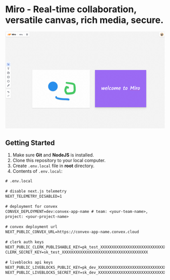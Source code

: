 <a name="readme-top"></a>

# Miro - Real-time collaboration, versatile canvas, rich media, secure.

![Miro Clone - Real-time collaboration, versatile canvas, rich media, secure.](/.github/images/img_main.png "Miro Clone - Real-time collaboration, versatile canvas, rich media, secure.")

## Getting Started

1. Make sure **Git** and **NodeJS** is installed.
2. Clone this repository to your local computer.
3. Create `.env.local` file in **root** directory.
4. Contents of `.env.local`:

```env
# .env.local

# disable next.js telemetry
NEXT_TELEMETRY_DISABLED=1

# deployment for convex
CONVEX_DEPLOYMENT=dev:convex-app-name # team: <your-team-name>, project: <your-project-name>

# convex deployment url
NEXT_PUBLIC_CONVEX_URL=https://convex-app-name.convex.cloud

# clerk auth keys
NEXT_PUBLIC_CLERK_PUBLISHABLE_KEY=pk_test_XXXXXXXXXXXXXXXXXXXXXXXXXXXXXXXXXXXXXXXXXXX
CLERK_SECRET_KEY=sk_test_XXXXXXXXXXXXXXXXXXXXXXXXXXXXXXXXXXXXXX

# liveblocks api keys
NEXT_PUBLIC_LIVEBLOCKS_PUBLIC_KEY=pk_dev_XXXXXXXXXXXXXXXXXXXXXXXXXXXXXXXXXXXXXXXXXXXXXXXXXXXXXXXXXXXXX
NEXT_PUBLIC_LIVEBLOCKS_SECRET_KEY=sk_dev_XXXXXXXXXXXXXXXXXXXXXXXXXXXXXXXXXXXXXXXXXXXXXXXXXXXXXXXXXXXXX

```

